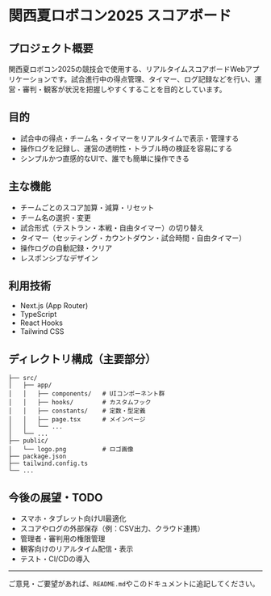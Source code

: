 # 関西夏ロボコン2025 スコアボード

## プロジェクト概要
関西夏ロボコン2025の競技会で使用する、リアルタイムスコアボードWebアプリケーションです。試合進行中の得点管理、タイマー、ログ記録などを行い、運営・審判・観客が状況を把握しやすくすることを目的としています。

## 目的
- 試合中の得点・チーム名・タイマーをリアルタイムで表示・管理する
- 操作ログを記録し、運営の透明性・トラブル時の検証を容易にする
- シンプルかつ直感的なUIで、誰でも簡単に操作できる

## 主な機能
- チームごとのスコア加算・減算・リセット
- チーム名の選択・変更
- 試合形式（テストラン・本戦・自由タイマー）の切り替え
- タイマー（セッティング・カウントダウン・試合時間・自由タイマー）
- 操作ログの自動記録・クリア
- レスポンシブなデザイン

## 利用技術
- Next.js (App Router)
- TypeScript
- React Hooks
- Tailwind CSS

## ディレクトリ構成（主要部分）
```
├── src/
│   ├── app/
│   │   ├── components/   # UIコンポーネント群
│   │   ├── hooks/        # カスタムフック
│   │   ├── constants/    # 定数・型定義
│   │   ├── page.tsx      # メインページ
│   │   └── ...
│   └── ...
├── public/
│   └── logo.png          # ロゴ画像
├── package.json
├── tailwind.config.ts
└── ...
```

## 今後の展望・TODO
- スマホ・タブレット向けUI最適化
- スコアやログの外部保存（例：CSV出力、クラウド連携）
- 管理者・審判用の権限管理
- 観客向けのリアルタイム配信・表示
- テスト・CI/CDの導入

---

ご意見・ご要望があれば、`README.md`やこのドキュメントに追記してください。 
